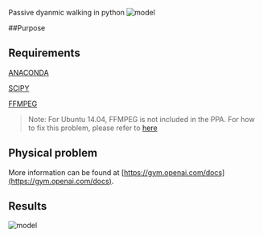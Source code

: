 


Passive dyanmic walking in python
![model](/../master/assets/PDW.png)

##Purpose



## Requirements
[ANACONDA]()

[SCIPY]()

[FFMPEG]()

> Note: For Ubuntu 14.04, FFMPEG is not included in the PPA.
>For how to fix this problem, please refer to [here](https://www.faqforge.com/linux/how-to-install-ffmpeg-on-ubuntu-14-04/)

## Physical problem


More information can be found at [https://gym.openai.com/docs](https://gym.openai.com/docs).

## Results

![model](/../master/assets/pareto.png)


